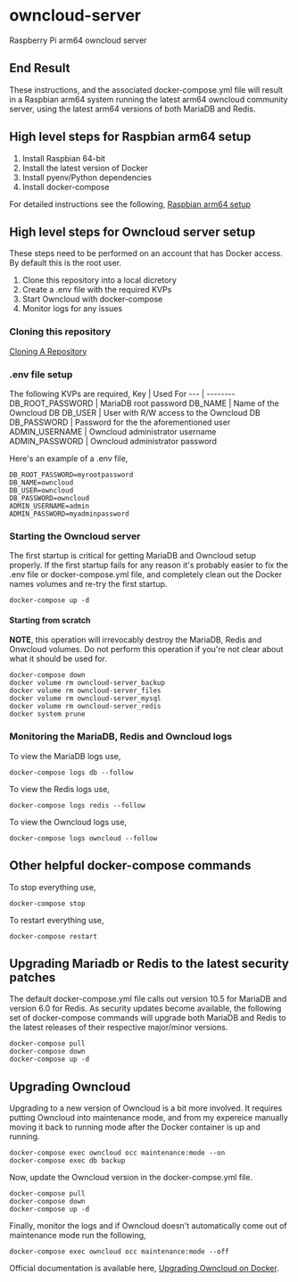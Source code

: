 # owncloud-server
Raspberry Pi arm64 owncloud server

## End Result
These instructions, and the associated docker-compose.yml file will result in a Raspbian arm64 system running the latest arm64 owncloud community server, using the latest arm64 versions of both MariaDB and Redis.

## High level steps for Raspbian arm64 setup
1. Install Raspbian 64-bit
1. Install the latest version of Docker
1. Install pyenv/Python dependencies
1. Install docker-compose

For detailed instructions see the following, [Raspbian arm64 setup](https://github.com/tooratty/raspbian-arm64)

## High level steps for Owncloud server setup
These steps need to be performed on an account that has Docker access. By default this is the root user.

1. Clone this repository into a local dicretory
1. Create a .env file with the required KVPs
1. Start Owncloud with docker-compose
1. Monitor logs for any issues

### Cloning this repository
[Cloning A Repository](https://docs.github.com/en/free-pro-team@latest/github/creating-cloning-and-archiving-repositories/cloning-a-repository)

### .env file setup
The following KVPs are required,
Key | Used For
--- | --------
DB_ROOT_PASSWORD | MariaDB root password
DB_NAME          | Name of the Owncloud DB
DB_USER          | User with R/W access to the Owncloud DB
DB_PASSWORD      | Password for the the aforementioned user
ADMIN_USERNAME   | Owncloud administrator username
ADMIN_PASSWORD   | Owncloud administrator password

Here's an example of a .env file,
```
DB_ROOT_PASSWORD=myrootpassword
DB_NAME=owncloud
DB_USER=owncloud
DB_PASSWORD=owncloud
ADMIN_USERNAME=admin
ADMIN_PASSWORD=myadminpassword
```

### Starting the Owncloud server
The first startup is critical for getting MariaDB and Owncloud setup properly. If the first startup fails for any reason it's probably easier to fix the .env file or docker-compose.yml file, and completely clean out the Docker names volumes and re-try the first startup.

```
docker-compose up -d
```

#### Starting from scratch
**NOTE**, this operation will irrevocably destroy the MariaDB, Redis and Onwcloud volumes. Do not perform this operation if you're not clear about what it should be used for.

```
docker-compose down
docker volume rm owncloud-server_backup
docker volume rm owncloud-server_files
docker volume rm owncloud-server_mysql
docker volume rm owncloud-server_redis
docker system prune
```

### Monitoring the MariaDB, Redis and Owncloud logs
To view the MariaDB logs use,
```
docker-compose logs db --follow
```

To view the Redis logs use,
```
docker-compose logs redis --follow
```

To view the Owncloud logs use,
```
docker-compose logs owncloud --follow
```

## Other helpful docker-compose commands
To stop everything use,
```
docker-compose stop
```

To restart everything use,
```
docker-compose restart
```

## Upgrading Mariadb or Redis to the latest security patches
The default docker-compose.yml file calls out version 10.5 for MariaDB and version 6.0 for Redis. As security updates become available, the following set of docker-compose commands will upgrade both MariaDB and Redis to the latest releases of their respective major/minor versions.

```
docker-compose pull
docker-compose down
docker-compose up -d
```

## Upgrading Owncloud
Upgrading to a new version of Owncloud is a bit more involved. It requires putting Owncloud into maintenance mode, and from my expereice manually moving it back to running mode after the Docker container is up and running.

```
docker-compose exec owncloud occ maintenance:mode --on
docker-compose exec db backup
```

Now, update the Owncloud version in the docker-compse.yml file.

```
docker-compose pull
docker-compose down
docker-compose up -d
```

Finally, monitor the logs and if Owncloud doesn't automatically come out of maintenance mode run the following,

```
docker-compose exec owncloud occ maintenance:mode --off
```

Official documentation is available here, [Upgrading Owncloud on Docker](https://doc.owncloud.com/server/admin_manual/installation/docker/#upgrading-owncloud-on-docker).
